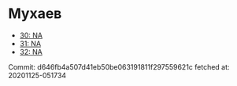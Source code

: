 # Мухаев
- [30: NA](30.md)
- [31: NA](31.md)
- [32: NA](32.md)

Commit: d646fb4a507d41eb50be063191811f297559621c
 fetched at: 20201125-051734
